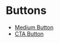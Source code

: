 # Buttons

- [Medium Button](/crypttops/components/buttons/medium-button)
- [CTA Button](/crypttops/components/buttons/cta-button)